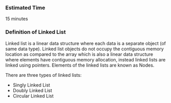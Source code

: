 ### Estimated Time

15 minutes

### Definition of Linked List 

Linked list is a linear data structure where each data is a separate object (of same data type). Linked list objects do not occupy the contiguous memory location as compared to the array which is also a linear data structure where elements have contiguous memory allocation, instead linked lists are linked using pointers. Elements of the linked lists are known as Nodes.

There are three types of linked lists:

  -  Singly Linked List
  -  Doubly Linked List
  -  Circular Linked List

 
